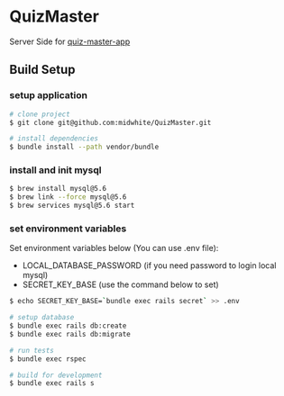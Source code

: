 # QuizMaster

Server Side for [quiz-master-app](https://github.com/midwhite/quiz-master-app)

## Build Setup
### setup application

```bash
# clone project
$ git clone git@github.com:midwhite/QuizMaster.git

# install dependencies
$ bundle install --path vendor/bundle
```

### install and init mysql
```bash
$ brew install mysql@5.6
$ brew link --force mysql@5.6
$ brew services mysql@5.6 start
```

### set environment variables
Set environment variables below (You can use .env file):

- LOCAL_DATABASE_PASSWORD (if you need password to login local mysql)
- SECRET_KEY_BASE (use the command below to set)

```bash
$ echo SECRET_KEY_BASE=`bundle exec rails secret` >> .env
```

```bash
# setup database
$ bundle exec rails db:create
$ bundle exec rails db:migrate

# run tests
$ bundle exec rspec

# build for development
$ bundle exec rails s
```
